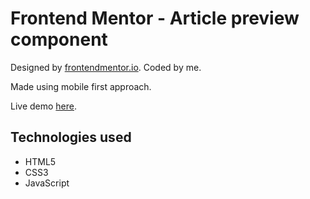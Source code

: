# Frontend Mentor - Article preview component

Designed by [frontendmentor.io](https://www.frontendmentor.io). Coded by me.

Made using mobile first approach.

Live demo [here](https://cranky-archimedes-cef3e5.netlify.app).

## Technologies used

- HTML5
- CSS3
- JavaScript
